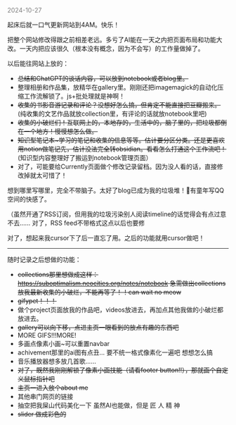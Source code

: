 
<span style="color: gray;">2024-10-27</span>

起床后就一口气更新网站到4AM。快乐！

把整个网站修改得跟之前相差老远。多亏了AI能在一天之内把页面布局和功能大改。一天内把应该很久（根本没有概念，因为不会写）的工作量做掉了。

以后能往网站上放的：

- ~~总结和ChatGPT的谈话内容，可以放到notebook或者blog里。~~
- 整理相册和作品集，放精华在gallery里。刚刚还把imagemagick的自动化压缩工作流解锁了。js+批处理就是神啊！
- ~~收集的书影音游记录和评论？没想好怎么搞，但肯定不能直接把豆瓣搬来。~~ (纯收集的文艺作品就放collection里，有评论的话就放notebook里吧)
- ~~收集的小破烂们！互联网上的，本地存的，生活中的，脑子里的，把垃圾都倒在一个地方！慢慢想怎么做。~~
- ~~知识型笔记本~学习的笔记和收集的信息等等。估计要分区分类。还是更喜欢用notion做笔记先，估计没法完全转obsidian。看看怎么打通这个工作流吧！~~(知识型内容整理好了搬运到notebook管理页面）
- 对了，可能要给Currently页面做个修改记录留档。因为没人看的话，直接修改掉就太可惜了！

想到哪里写哪里，完全不带脑子。太好了blog已成为我的垃圾堆！🥰有童年写QQ空间的快感了。

（虽然开通了RSS订阅，但用我的垃圾污染别人阅读timeline的话觉得会有点过意不去…… 对了，RSS feed不带格式这点以后也要修

对了，想起来我cursor下了后一直忘了用。之后的功能就用cursor做吧！

----------------
随时记录之后想做的功能：
- ~~collections那里想做成这样：https://suboptimalism.neocities.org/notes/notebook 急需做出collections放我最新收集的小破烂，不能再等了！！can wait no meow~~
- ~~gifypet！！！~~
- 做个project页面放我的作品吧，videos放进去，再加点其他我做的小破烂都放进去。
- ~~gallery可以向下移，点进主页一眼看到的放点有趣的东西吧~~
- MORE GIFS!!!MORE! 
- 多画点像素小画~可以重置navbar
- achivement那里的ai图有点丑… 要不统一格式像素化一遍吧 想想怎么搞
- 音乐播放器想多放几首歌……
- ~~对了，既然我刚刚解锁了像素小画技能（请看footer button!!），那就画个自定义鼠标指针吧~~ 
- ~~主页一进入放个about me~~
- 其他串门网页的链接
- 抽空把我屎山代码美化一下 虽然AI也能做，但是 匠 人 精 神
- ~~slider 做成彩色的~~